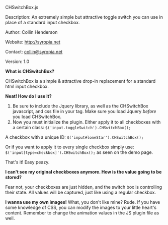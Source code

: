 CHSwitchBox.js

Description: An extremely simple but attractive toggle switch you can use in place of a standard input checkbox.

Author: Collin Henderson

Website: http://syropia.net

Contact: collin@syropia.net

Version: 1.0


**What is CHSwitchBox?**

CHSwitchBox is a simple & attractive drop-in replacement for a standard html input checkbox.

**Neat! How do I use it?**

1. Be sure to include the Jquery library, as well as the CHSwitchBox javascript, and css file in your <head> tag. Make sure you load Jquery _before_ you load CHSwitchBox.
2. Now you must initialize the plugin. Either apply it to all checkboxes with a certain class: `$('input.toggleSwitch').CHSwitchBox();`

A checkbox with a unique ID: `$('input#loneStar').CHSwitchBox();`

Or if you want to apply it to every single checkbox simply use: `$('input[type=checkbox]').CHSwitchBox();` as seen on the demo page.

That's it! Easy peazy.

**I can't see my original checkboxes anymore. How is the value going to be stored?**

Fear not, your checkboxes are just hidden, and the switch box is controlling their state. All values will be captured, just like using a regular checkbox.

**I wanna use my own images!**
What, you don't like mine? Rude. If you have some knowledge of CSS, you can modify the images to your little heart's content. Remember to change the animation values in the JS plugin file as well.	 